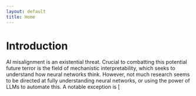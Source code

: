 ```yaml
---
layout: default
title: Home
---
```


# Introduction

AI misalignment is an existential threat. Crucial to combatting this potential future terror is the field of mechanistic interpretability, which seeks to understand how neural networks think. However, not much research seems to be directed at fully understanding neural networks, or using the power of LLMs to automate this. A notable exception is [
